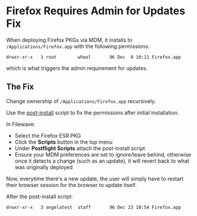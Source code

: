 # Firefox Requires Admin for Updates Fix
When deploying Firefox PKGs via MDM, it installs to `/Applications/Firefox.app` with the following permissions:
```text
drwxr-xr-x   3 root        wheel       96 Dec  8 10:11 Firefox.app
```
which is what triggers the admin requirement for updates.

## The Fix
Change ownership of `/Applications/Firefox.app` recursively.

Use the [post-install](fix-firefox-permissions.sh) script to fix the permissions after initial installation.

In Filewave:
- Select the Firefox ESR PKG
- Click the **Scripts** button in the top menu
- Under **Postflight Scripts** attach the post-install script
- Ensure your MDM preferences are set to ignore/leave behind, otherwise once it detects a change (such as an update), it will revert back to what was originally deployed

Now, everytime there's a new update, the user will simply have to restart their browser session for the browser to update itself.

After the post-install script:
```text
drwxr-xr-x   3 angelatest  staff       96 Dec 23 10:54 Firefox.app
```
